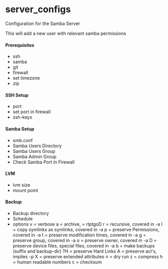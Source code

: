 # server_configs
Configuration for the Samba Server

This will add a new user with relevant samba permissions


#### Prerequisites

- ssh
- samba
- git
- firewall
- set timezone
- zip

#### SSH Setup
- port
- set port in firewall
- ssh-keys


#### Samba Setup
- smb.conf
- Samba Users Directory
- Samba Users Group
- Samba Admin Group
- Check Samba Port in Firewall


#### LVM

- lvm size
- mount point


#### Backup
- Backup directory
- Schedule
- options
    v = verbose
    a = archive, = rlptgoD
        r = recursive, covered in -a
        l = copy symlinks as symlinks, covered in -a
        p = preserve Permissions, covered in -a
        t = preserve modification times, covered in -a
        g = preserve group, covered in -a
        o = preserve owner, covered in -a
        D = preserve device files, special files, covered in -a
    b = make backups (suffix and backup-dir)
    ?H = preserve Hard Links
    A = preserve acl's, implies -p
    X = preserve extended attributes
    n = dry run
    z = compress
    h = human readable numbers
    c = checksum

